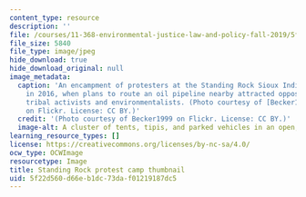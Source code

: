 ```yaml
---
content_type: resource
description: ''
file: /courses/11-368-environmental-justice-law-and-policy-fall-2019/5f22d560d66eb1dc73daf01219187dc5_11-368f19-th.jpg
file_size: 5840
file_type: image/jpeg
hide_download: true
hide_download_original: null
image_metadata:
  caption: 'An encampment of protesters at the Standing Rock Sioux Indian Reservation
    in 2016, when plans to route an oil pipeline nearby attracted opposition from
    tribal activists and environmentalists. (Photo courtesy of [Becker1999](https://www.flickr.com/photos/becker271/31046295083/)
    on Flickr. License: CC BY.)'
  credit: '(Photo courtesy of Becker1999 on Flickr. License: CC BY.)'
  image-alt: A cluster of tents, tipis, and parked vehicles in an open, treeless landscape.
learning_resource_types: []
license: https://creativecommons.org/licenses/by-nc-sa/4.0/
ocw_type: OCWImage
resourcetype: Image
title: Standing Rock protest camp thumbnail
uid: 5f22d560-d66e-b1dc-73da-f01219187dc5
---
```


